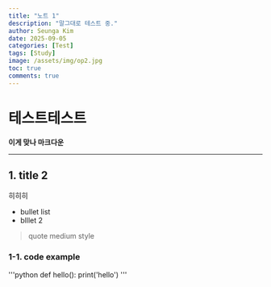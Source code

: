```yaml
---
title: "노트 1"
description: "말그대로 테스트 중."
author: Seunga Kim
date: 2025-09-05
categories: [Test]
tags: [Study]
image: /assets/img/op2.jpg
toc: true
comments: true
---
```

# 테스트테스트
**이게 맞나 마크다운**

---

## 1. title 2
히히히
- bullet list 
- blllet 2

> quote
> medium style

### 1-1. code example
'''python
def hello():
    print('hello')
'''